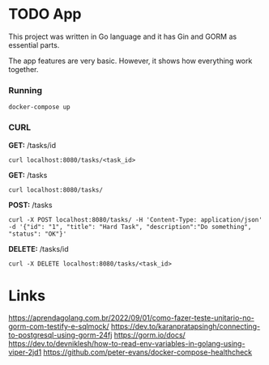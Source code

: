 # TODO App

This project was written in Go language and it has Gin and GORM as essential parts.

The app features are very basic. However, it shows how everything work together.


### Running

```
docker-compose up
```


### CURL


**GET:** /tasks/id
```
curl localhost:8080/tasks/<task_id>
```

**GET:** /tasks
```
curl localhost:8080/tasks/
```

**POST:** /tasks
```
curl -X POST localhost:8080/tasks/ -H 'Content-Type: application/json'  -d '{"id": "1", "title": "Hard Task", "description":"Do something", "status": "OK"}'
```

**DELETE:** /tasks/id
```
curl -X DELETE localhost:8080/tasks/<task_id>
```





# Links

https://aprendagolang.com.br/2022/09/01/como-fazer-teste-unitario-no-gorm-com-testify-e-sqlmock/
https://dev.to/karanpratapsingh/connecting-to-postgresql-using-gorm-24fj
https://gorm.io/docs/
https://dev.to/devniklesh/how-to-read-env-variables-in-golang-using-viper-2jd1
https://github.com/peter-evans/docker-compose-healthcheck